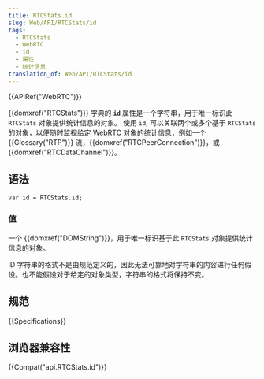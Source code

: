 ```yaml
---
title: RTCStats.id
slug: Web/API/RTCStats/id
tags:
  - RTCStats
  - WebRTC
  - id
  - 属性
  - 统计信息
translation_of: Web/API/RTCStats/id
---
```

{{APIRef("WebRTC")}}

{{domxref("RTCStats")}} 字典的 **`id`** 属性是一个字符串，用于唯一标识此 `RTCStats` 对象提供统计信息的对象。 使用 `id`, 可以关联两个或多个基于 `RTCStats` 的对象，以便随时监视给定 WebRTC 对象的统计信息，例如一个 {{Glossary("RTP")}} 流，{{domxref("RTCPeerConnection")}}，或 {{domxref("RTCDataChannel")}}。

## 语法

```plain
var id = RTCStats.id;
```

### 值

一个 {{domxref("DOMString")}}，用于唯一标识基于此 `RTCStats` 对象提供统计信息的对象。

ID 字符串的格式不是由规范定义的，因此无法可靠地对字符串的内容进行任何假设。也不能假设对于给定的对象类型，字符串的格式将保持不变。

## 规范

{{Specifications}}

## 浏览器兼容性

{{Compat("api.RTCStats.id")}}
